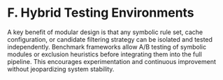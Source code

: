 # F. Hybrid Testing Environments

A key benefit of modular design is that any symbolic rule set, cache configuration, or candidate filtering strategy can be isolated and tested independently. Benchmark frameworks allow A/B testing of symbolic modules or exclusion heuristics before integrating them into the full pipeline. This encourages experimentation and continuous improvement without jeopardizing system stability.

